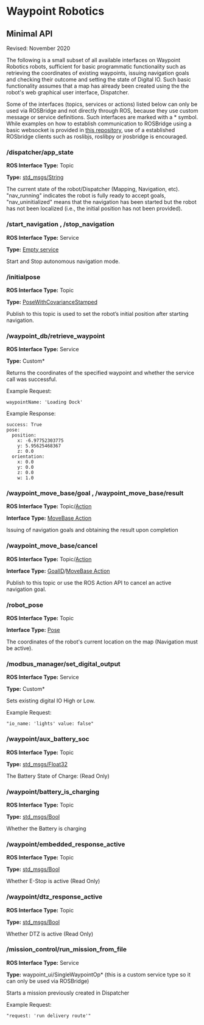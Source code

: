 # Waypoint Robotics
## Minimal API
Revised: November 2020

The following is a small subset of all available interfaces on Waypoint Robotics robots, sufficient for basic programmatic functionality such as retrieving the coordinates of existing waypoints, issuing navigation goals and checking their outcome and setting the state of Digital IO. Such basic functionality assumes that a map has already been created using the the robot's web graphical user interface, Dispatcher.

Some of the interfaces (topics, services or actions) listed below can only be used via ROSBridge and not directly through ROS, because they use custom message or service definitions. Such interfaces are marked with a * symbol. While examples on how to establish communication to ROSBridge using a basic websocket is provided in [this repository][examples-repo], use of a established ROSbridge clients such as roslibjs, roslibpy or jrosbridge is encouraged.


### /dispatcher/app_state
**ROS Interface Type:** Topic

**Type:** [std_msgs/String][std_msgs/String]

The current state of the robot/Dispatcher (Mapping, Navigation, etc). "nav_running" indicates the robot is fully ready to accept goals, "nav_uninitialized" means that the navigation has been started but the robot has not been localized (i.e., the initial position has not been provided).

### /start_navigation , /stop_navigation
**ROS Interface Type:** Service

**Type:** [Empty service][empty-service]

Start and Stop autonomous navigation mode.

### /initialpose
**ROS Interface Type:** Topic

**Type:** [PoseWithCovarianceStamped][pose-with-covariance-stamped]

Publish to this topic is used to set the robot’s initial position after starting navigation.

### /waypoint_db/retrieve_waypoint
**ROS Interface Type:** Service

**Type:** Custom*

Returns the coordinates of the specified waypoint and whether the service call was successful. 

Example Request:

    waypointName: 'Loading Dock'

Example Response:

```
success: True
pose: 
  position: 
    x: -6.97752303775
    y: 5.95625468367
    z: 0.0
  orientation: 
    x: 0.0
    y: 0.0
    z: 0.0
    w: 1.0
```

### /waypoint_move_base/goal , /waypoint_move_base/result
**ROS Interface Type:** Topic/[Action][actions]

**Interface Type:** [MoveBase Action][move-base-action]

Issuing of navigation goals and obtaining the result upon completion

### /waypoint_move_base/cancel
**ROS Interface Type:** Topic/[Action][actions]

**Interface Type:** [GoalID][goal-id]/[MoveBase Action][move-base-action]

Publish to this topic or use the ROS Action API to cancel an active navigation goal.

### /robot_pose
**ROS Interface Type:** Topic

**Interface Type:** [Pose][pose]

The coordinates of the robot's current location on the map (Navigation must be active).

### /modbus_manager/set_digital_output
**ROS Interface Type:** Service

**Type:** Custom*

Sets existing digital IO High or Low.

Example Request:

    "io_name: 'lights' value: false"

### /waypoint/aux_battery_soc
**ROS Interface Type:** Topic

**Type:** [std_msgs/Float32][float-32]

The Battery State of Charge: (Read Only)

### /waypoint/battery_is_charging
**ROS Interface Type:** Topic

**Type:** [std_msgs/Bool][bool]

Whether the Battery is charging

### /waypoint/embedded_response_active
**ROS Interface Type:** Topic

**Type:** [std_msgs/Bool][bool]

Whether E-Stop is active (Read Only)

### /waypoint/dtz_response_active
**ROS Interface Type:** Topic

**Type:** [std_msgs/Bool][bool]

Whether DTZ is active (Read Only)

### /mission_control/run_mission_from_file
**ROS Interface Type:** Service

**Type:** waypoint_ui/SingleWaypointOp* (this is a custom service type so it can only be used via ROSBridge)

Starts a mission previously created in Dispatcher

Example Request:

    "request: 'run delivery route'"


[examples-repo]: <https://github.com/waypointrobotics/rosbridge-websocket-examples>
[move-base-action]: <http://docs.ros.org/en/melodic/api/move_base_msgs/html/action/MoveBase.html>
[empty-service]: <http://docs.ros.org/en/melodic/api/std_srvs/html/srv/Empty.html>
[pose-with-covariance-stamped]: <http://docs.ros.org/en/api/geometry_msgs/html/msg/PoseWithCovarianceStamped.html>
[pose]: <http://docs.ros.org/en/melodic/api/geometry_msgs/html/msg/Pose.html>
[goal-id]: <http://docs.ros.org/en/kinetic/api/actionlib_msgs/html/msg/GoalID.html>
[actions]: <http://wiki.ros.org/actionlib>
[bool]: <http://docs.ros.org/en/api/std_msgs/html/msg/Bool.html>
[float-32]: <http://docs.ros.org/en/melodic/api/std_msgs/html/msg/Float32.html>
[std_msgs/String]: <http://docs.ros.org/en/melodic/api/std_msgs/html/msg/String.html>

